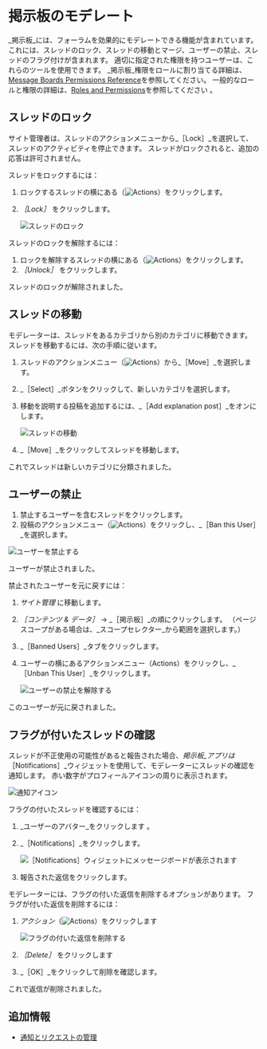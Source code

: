 # 掲示板のモデレート

_掲示板_には、フォーラムを効果的にモデレートできる機能が含まれています。 これには、スレッドのロック、スレッドの移動とマージ、ユーザーの禁止、スレッドのフラグ付けが含まれます。 適切に指定された権限を持つユーザーは、これらのツールを使用できます。 _掲示板_権限をロールに割り当てる詳細は、[Message Boards Permissions Reference](./message-boards-permissions-reference.md)を参照してください。 一般的なロールと権限の詳細は、[Roles and Permissions](https://help.liferay.com/hc/articles/360017895212-Roles-and-Permissions)を参照してください 。

## スレッドのロック

サイト管理者は、スレッドのアクションメニューから_［Lock］_を選択して、スレッドのアクティビティを停止できます。 スレッドがロックされると、追加の応答は許可されません。

スレッドをロックするには：

1. ロックするスレッドの横にある（![Actions](../../../images/icon-actions.png)）をクリックします。
1. _［Lock］_ をクリックします。

    ![スレッドのロック](./moderating-message-boards/images/02.png)

スレッドのロックを解除するには：

1. ロックを解除するスレッドの横にある（![Actions](../../../images/icon-actions.png)）をクリックします。
1. _［Unlock］_ をクリックします。

スレッドのロックが解除されました。

## スレッドの移動

モデレーターは、スレッドをあるカテゴリから別のカテゴリに移動できます。 スレッドを移動するには、次の手順に従います。

1. スレッドのアクションメニュー（![Actions](../../../images/icon-actions.png)）から_［Move］_を選択します。
1. _［Select］_ボタンをクリックして、新しいカテゴリを選択します。
1. 移動を説明する投稿を追加するには、_［Add explanation post］_をオンにします。

    ![スレッドの移動](./moderating-message-boards/images/03.png)

1. _［Move］_をクリックしてスレッドを移動します。

これでスレッドは新しいカテゴリに分類されました。

## ユーザーの禁止

1. 禁止するユーザーを含むスレッドをクリックします。
1. 投稿のアクションメニュー（![Actions](../../../images/icon-actions.png)）をクリックし、_［Ban this User］_を選択します。

![ユーザーを禁止する](./moderating-message-boards/images/04.png)

ユーザーが禁止されました。

禁止されたユーザーを元に戻すには：

1. _サイト管理_ に移動します。
1. _［コンテンツ & データ］_ &rarr; _［掲示板］_の順にクリックします。 （ページスコープがある場合は、_スコープセレクター_から範囲を選択します。）
1. _［Banned Users］_タブをクリックします。
1. ユーザーの横にあるアクションメニュー（Actions）をクリックし、_［Unban This User］_をクリックします。

    ![ユーザーの禁止を解除する](./moderating-message-boards/images/05.png)

このユーザーが元に戻されました。

## フラグが付いたスレッドの確認

スレッドが不正使用の可能性があると報告された場合、_掲示板_アプリは_［Notifications］_ウィジェットを使用して、モデレーターにスレッドの確認を通知します。 赤い数字がプロフィールアイコンの周りに表示されます。

![通知アイコン](./moderating-message-boards/images/01.png)

フラグの付いたスレッドを確認するには：

1. _ユーザーのアバター_をクリックします 。

1. _［Notifications］_をクリックします。

    ![［Notifications］ウィジェットにメッセージボードが表示されます](./moderating-message-boards/images/06.png)

1. 報告された返信をクリックします。

モデレーターには、フラグの付いた返信を削除するオプションがあります。 フラグが付いた返信を削除するには：

1. _アクション_（![Actions](../../../images/icon-actions.png)）をクリックします

    ![フラグの付いた返信を削除する](./moderating-message-boards/images/07.png)

1. _［Delete］_ をクリックします
1. _［OK］_をクリックして削除を確認します。

これで返信が削除されました。

## 追加情報

* [通知とリクエストの管理](../../notifications-and-requests/user-guide/managing-notifications-and-requests.md)
